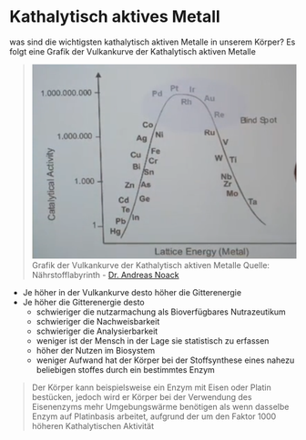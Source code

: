 # Kathalytisch aktives Metall
was sind die wichtigsten kathalytisch aktiven Metalle in unserem Körper? 
Es folgt eine Grafik der Vulkankurve der Kathalytisch aktiven Metalle

>![Grafik der Vulkankurve der Kathalytisch aktiven Metalle Quelle: Nährstofflabyrinth - Dr. Andreas Noack](__Attatchments/vulkankurve.png)
>Grafik der Vulkankurve der Kathalytisch aktiven Metalle
Quelle: Nährstofflabyrinth - [Dr. Andreas Noack](../Wichtige%20Persönlichkeiten/Andreas%20Noack.md)

- Je höher in der Vulkankurve desto höher die Gitterenergie
- Je höher die Gitterenergie desto 
	- schwieriger die nutzarmachung als Bioverfügbares Nutrazeutikum
	- schwieriger die Nachweisbarkeit
	- schwieriger die Analysierbarkeit
	- weniger ist der Mensch in der Lage sie statistisch zu erfassen
	- höher der Nutzen im Biosystem
	- weniger Aufwand hat der Körper bei der Stoffsynthese eines nahezu beliebigen stoffes durch ein bestimmtes Enzym

>Der Körper kann beispielsweise ein Enzym mit Eisen oder Platin bestücken, jedoch wird er Körper bei der Verwendung des Eisenenzyms mehr Umgebungswärme benötigen als wenn dasselbe Enzym auf Platinbasis arbeitet, aufgrund der um den Faktor 1000 höheren Kathalytischen Aktivität